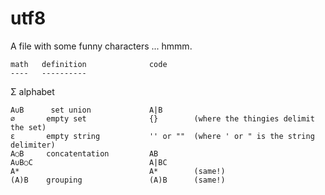 utf8
=====

A file with some funny characters ... hmmm.



    math   definition              code
    ----   ----------

Σ        alphabet              

    A∪B      set union             A|B       
    ∅       empty set              {}        (where the thingies delimit the set)
    ε       empty string           '' or ""  (where ' or " is the string delimiter)
    A○B     concatentation         AB        
    A∪B○C                          A|BC
    A*                             A*        (same!)
    (A)B    grouping               (A)B      (same!)

